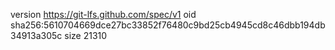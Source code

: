 version https://git-lfs.github.com/spec/v1
oid sha256:5610704669dce27bc33852f76480c9bd25cb4945cd8c46dbb194db34913a305c
size 21310
